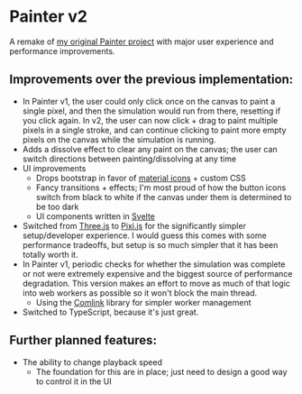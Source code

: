 # Painter v2
A remake of [my original Painter project](https://github.com/Gyanreyer/Painter) with major user experience and performance improvements.

## Improvements over the previous implementation:
- In Painter v1, the user could only click once on the canvas to paint a single pixel, and then the simulation would run from there, resetting if you click again. In v2, the user can now click + drag to paint multiple pixels in a single stroke,
and can continue clicking to paint more empty pixels on the canvas while the simulation is running.
- Adds a dissolve effect to clear any paint on the canvas; the user can switch directions between painting/dissolving at any time
- UI improvements
  - Drops bootstrap in favor of [material icons](https://google.github.io/material-design-icons/) + custom CSS
  - Fancy transitions + effects; I'm most proud of how the button icons switch from black to white if the canvas under them is determined to be too dark
  - UI components written in [Svelte](https://svelte.dev/)
- Switched from [Three.js](https://github.com/mrdoob/three.js/) to [Pixi.js](https://github.com/pixijs/pixijs) for the significantly simpler setup/developer experience. I would guess this comes with some performance tradeoffs, but setup is so much simpler that it has been totally worth it.
- In Painter v1, periodic checks for whether the simulation was complete or not were extremely expensive and the biggest source of performance degradation. This version makes an effort to move as much of that logic into web workers as possible so it won't block the main thread.
  - Using the [Comlink](https://github.com/GoogleChromeLabs/comlink) library for simpler worker management
- Switched to TypeScript, because it's just great.
  
## Further planned features:
- The ability to change playback speed
  - The foundation for this are in place; just need to design a good way to control it in the UI
